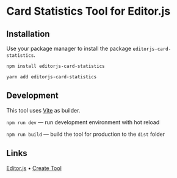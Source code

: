 # Card Statistics Tool for Editor.js

## Installation

Use your package manager to install the package `editorjs-card-statistics`.

```
npm install editorjs-card-statistics

yarn add editorjs-card-statistics
```

## Development

This tool uses [Vite](https://vitejs.dev/) as builder.

`npm run dev` — run development environment with hot reload

`npm run build` — build the tool for production to the `dist` folder

## Links

[Editor.js](https://editorjs.io) • [Create Tool](https://github.com/editor-js/create-tool)
